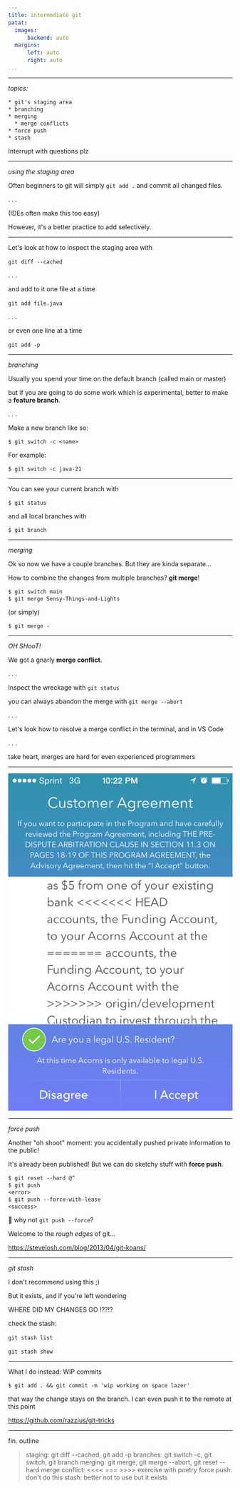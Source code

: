 ```yaml
---
title: intermediate git
patat:
  images:
      backend: auto
  margins:
      left: auto
      right: auto
...
```

---

*topics:*

```
* git's staging area
* branching
* merging
  * merge conflicts
* force push
* stash
```

Interrupt with questions plz

---

*using the staging area*

Often beginners to git will simply `git add .`
and commit all changed files.

. . .

(IDEs often make this too easy)

However, it's a better practice to add selectively.

---

Let's look at how to inspect the staging area with

`git diff --cached`

. . .

and add to it one file at a time

`git add file.java`

. . .

or even one line at a time

`git add -p`

---

*branching*

Usually you spend your time on the default branch (called main or master)

but if you are going to do some work which is experimental, better to make a
__feature branch__.

. . .

Make a new branch like so:

```
$ git switch -c <name>
```

For example:

```
$ git switch -c java-21
```

---

You can see your current branch with

```
$ git status
```

and all local branches with

```
$ git branch
```

---

*merging*

Ok so now we have a couple branches. But they are kinda separate...

How to combine the changes from multiple branches? __git merge__!

```
$ git switch main
$ git merge Sensy-Things-and-Lights
```
(or simply)

```
$ git merge -
```

---

*OH SHooT!*

We got a gnarly __merge conflict__.

. . .

Inspect the wreckage with `git status`

you can always abandon the merge with `git merge --abort`

. . .

Let's look how to resolve a merge conflict in the terminal,
and in VS Code

. . .

take heart, merges are hard for even experienced programmers

---

![](IMG_0621.PNG)

---

*force push*

Another "oh shoot" moment: you accidentally pushed private information to the public!

It's already been published! But we can do sketchy stuff with __force push__.

```
$ git reset --hard @^
$ git push
<error>
$ git push --force-with-lease
<success>
```

🤔 why not `git push --force`?

Welcome to the _rough edges_ of git...

<https://stevelosh.com/blog/2013/04/git-koans/>

---

*git stash*

I don't recommend using this ;)

But it exists, and if you're left wondering

WHERE DID MY CHANGES GO !??!?

check the stash:

`git stash list`

`git stash show`

---

What I do instead: WIP commits

```
$ git add . && git commit -m 'wip working on space lazer'
```

that way the change stays on the branch. I can even push it to the remote at this point

<https://github.com/razzius/git-tricks>

---

fin. outline

> staging: git diff --cached, git add -p
> branches: git switch -c, git switch, git branch
> merging: git merge, git merge --abort, git reset --hard
> merge conflict: <<<< === >>>> exercise with poetry
> force push: don't do this
> stash: better not to use but it exists
